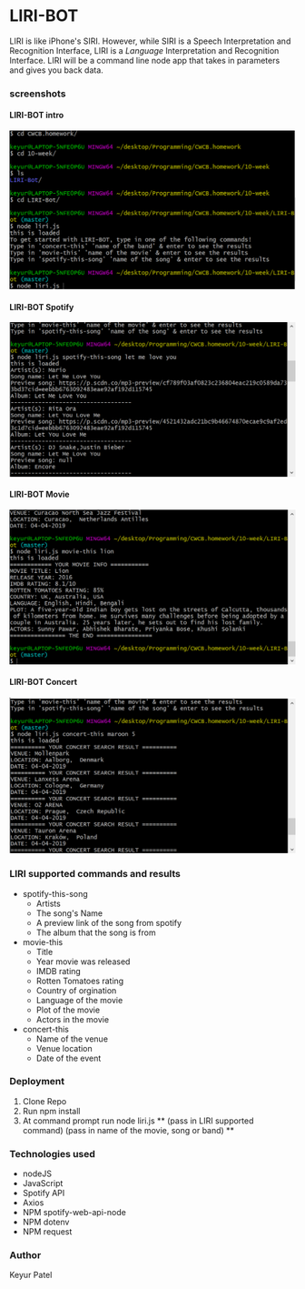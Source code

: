 # LIRI-BOT
LIRI is like iPhone's SIRI. However, while SIRI is a Speech Interpretation and Recognition Interface, LIRI is a _Language_ Interpretation and Recognition Interface. LIRI will be a command line node app that takes in parameters and gives you back data.

### screenshots
#### LIRI-BOT intro
![liri-bot intro](images/liri-bot-intro.PNG)
#### LIRI-BOT Spotify
![liri-bot Spotify](images/liri-bot-spotify.PNG)
#### LIRI-BOT Movie
![liri-bot movie](images/liri-bot-movie.PNG)
#### LIRI-BOT Concert
![liri-bot concert](images/liri-bot-concert.PNG)

### LIRI supported commands and results
* spotify-this-song
    * Artists
    * The song's Name
    * A preview link of the song from spotify
    * The album that the song is from
* movie-this
    * Title
    * Year movie was released
    * IMDB rating
    * Rotten Tomatoes rating
    * Country of orgination
    * Language of the movie
    * Plot of the movie
    * Actors in the movie
* concert-this
    * Name of the venue
    * Venue location
    * Date of the event

### Deployment
1. Clone Repo
2. Run npm install
3. At command prompt run node liri.js ** (pass in LIRI supported command) (pass in name of the movie, song or band) **

### Technologies used
* nodeJS
* JavaScript
* Spotify API
* Axios
* NPM spotify-web-api-node
* NPM dotenv
* NPM request

### Author
Keyur Patel



